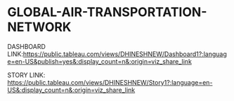 # GLOBAL-AIR-TRANSPORTATION-NETWORK

DASHBOARD LINK:https://public.tableau.com/views/DHINESHNEW/Dashboard1?:language=en-US&publish=yes&:display_count=n&:origin=viz_share_link

STORY LINK:
https://public.tableau.com/views/DHINESHNEW/Story1?:language=en-US&:display_count=n&:origin=viz_share_link
